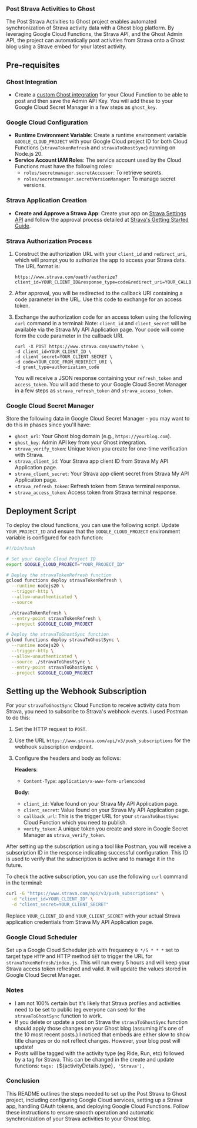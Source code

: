 
### Post Strava Activities to Ghost

The Post Strava Activities to Ghost project enables automated synchronization of Strava activity data with a Ghost blog platform. By leveraging Google Cloud Functions, the Strava API, and the Ghost Admin API, the project can automatically post activities from Strava onto a Ghost blog using a Strave embed for your latest activity.

## Pre-requisites

### Ghost Integration

- Create a [custom Ghost integration](https://ghost.org/integrations/custom-integrations/) for your Cloud Function to be able to post and then save the Admin API Key. You will add these to your Google Cloud Secret Manager in a few steps as `ghost_key`.

### Google Cloud Configuration

- **Runtime Environment Variable**: Create a runtime environment variable `GOOGLE_CLOUD_PROJECT` with your Google Cloud project ID for both Cloud Functions (`stravaTokenRefresh` and `stravaToGhostSync`) running on Node.js 20.
- **Service Account IAM Roles**: The service account used by the Cloud Functions must have the following roles:
  - `roles/secretmanager.secretAccessor`: To retrieve secrets.
  - `roles/secretmanager.secretVersionManager`: To manage secret versions.

### Strava Application Creation

- **Create and Approve a Strava App**: Create your app on [Strava Settings API](https://www.strava.com/settings/api) and follow the approval process detailed at [Strava's Getting Started Guide](https://developers.strava.com/docs/getting-started/).

### Strava Authorization Process

1. Construct the authorization URL with your `client_id` and `redirect_uri`, which will prompt you to authorize the app to access your Strava data. The URL format is:

   ```
   https://www.strava.com/oauth/authorize?client_id=YOUR_CLIENT_ID&response_type=code&redirect_uri=YOUR_CALLBACK_URL&approval_prompt=force&scope=read_all,profile:read_all,activity:read_all
   ```

2. After approval, you will be redirected to the callback URI containing a code parameter in the URL. Use this code to exchange for an access token.

3. Exchange the authorization code for an access token using the following `curl` command in a terminal:
   Note: `client_id` and `client_secret` will be available via the Strava My API Application page. Your code will come form the code parameter in the callback URI.

   ```
   curl -X POST https://www.strava.com/oauth/token \
   -d client_id=YOUR_CLIENT_ID \
   -d client_secret=YOUR_CLIENT_SECRET \
   -d code=YOUR_CODE_FROM_REDIRECT_URI \
   -d grant_type=authorization_code
   ```

   You will receive a JSON response containing your `refresh_token` and `access_token`. You will add these to your Google Cloud Secret Manager in a few steps as `strava_refresh_token` and `strava_access_token`.

### Google Cloud Secret Manager

Store the following data in Google Cloud Secret Manager - you may want to do this in phases since you'll have:

- `ghost_url`: Your Ghost blog domain (e.g., `https://yourblog.com`).
- `ghost_key`: Admin API key from your Ghost integration.
- `strava_verify_token`: Unique token you create for one-time verification with Strava.
- `strava_client_id`: Your Strava app client ID from Strava My API Application page.
- `strava_client_secret`: Your Strava app client secret from Strava My API Application page.
- `strava_refresh_token`: Refresh token from Strava terminal response.
- `strava_access_token`: Access token from Strava terminal response.

## Deployment Script

To deploy the cloud functions, you can use the following script. Update `YOUR_PROJECT_ID` and ensure that the `GOOGLE_CLOUD_PROJECT` environment variable is configured for each function:

```bash
#!/bin/bash

# Set your Google Cloud Project ID
export GOOGLE_CLOUD_PROJECT="YOUR_PROJECT_ID"

# Deploy the stravaTokenRefresh function
gcloud functions deploy stravaTokenRefresh \
  --runtime nodejs20 \
  --trigger-http \
  --allow-unauthenticated \
  --source

 ./stravaTokenRefresh \
  --entry-point stravaTokenRefresh \
  --project $GOOGLE_CLOUD_PROJECT

# Deploy the stravaToGhostSync function
gcloud functions deploy stravaToGhostSync \
  --runtime nodejs20 \
  --trigger-http \
  --allow-unauthenticated \
  --source ./stravaToGhostSync \
  --entry-point stravaToGhostSync \
  --project $GOOGLE_CLOUD_PROJECT
```

## Setting up the Webhook Subscription

For your `stravaToGhostSync` Cloud Function to receive activity data from Strava, you need to subscribe to Strava's webhook events. I used Postman to do this:

1. Set the HTTP request to `POST`.
2. Use the URL `https://www.strava.com/api/v3/push_subscriptions` for the webhook subscription endpoint.
3. Configure the headers and body as follows:

   **Headers**:
   - `Content-Type`: `application/x-www-form-urlencoded`
   
   **Body**:
   - `client_id`: Value found on your Strava My API Application page.
   - `client_secret`: Value found on your Strava My API Application page.
   - `callback_url`: This is the trigger URL for your `stravaToGhostSync` Cloud Function which you need to publish.
   - `verify_token`: A unique token you create and store in Google Secret Manager as `strava_verify_token`.

After setting up the subscription using a tool like Postman, you will receive a subscription ID in the response indicating successful configuration. This ID is used to verify that the subscription is active and to manage it in the future.

To check the active subscription, you can use the following `curl` command in the terminal:

```bash
curl -G "https://www.strava.com/api/v3/push_subscriptions" \
  -d "client_id=YOUR_CLIENT_ID" \
  -d "client_secret=YOUR_CLIENT_SECRET"
```

Replace `YOUR_CLIENT_ID` and `YOUR_CLIENT_SECRET` with your actual Strava application credentials from Strava My API Application page.

### Google Cloud Scheduler

Set up a Google Cloud Scheduler job with frequency `0 */5 * * *` set to target type `HTTP` and HTTP method `GET` to trigger the URL for `stravaTokenRefresh/index.js`. This will run every 5 hours and will keep your Strava access token refreshed and valid. It will update the values stored in Google Cloud Secret Manager.

### Notes

- I am not 100% certain but it's likely that Strava profiles and activities need to be set to public (eg everyone can see) for the `stravaToGhostSync` function to work.
- If you delete or update a post on Strava the `stravaToGhostSync` function should apply those changes on your Ghost blog (assuming it's one of the 10 most recent posts.) I noticed that embeds are either slow to show title changes or do not reflect changes. However, your blog post will update!
- Posts will be tagged with the activity type (eg Ride, Run, etc) followed by a tag for Strava. This can be changed in the create and update functions: `tags: [`${activityDetails.type}`, 'Strava'],`

### Conclusion

This README outlines the steps needed to set up the Post Strava to Ghost project, including configuring Google Cloud services, setting up a Strava app, handling OAuth tokens, and deploying Google Cloud Functions. Follow these instructions to ensure smooth operation and automatic synchronization of your Strava activities to your Ghost blog. 
